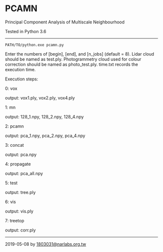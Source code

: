 # PCAMN
Principal Component Analysis of Multiscale Neighbourhood

Tested in Python 3.6

---
```
PATH/TO/python.exe pcamn.py
```

Enter the numbers of [begin], [end], and [n_jobs] (default = 8).  Lidar cloud should be named as test.ply.  Photogrammetry cloud used for colour correction should be named as photo_test.ply.  time.txt records the execution time.

Execution steps:

0: vox

output: vox1.ply, vox2.ply, vox4.ply

1: mn

output: 128_1.npy, 128_2.npy, 128_4.npy

2: pcamn

output: pca_1.npy, pca_2.npy, pca_4.npy

3: concat

output: pca.npy

4: propagate

output: pca_all.npy

5: test

output: tree.ply

6: vis

output: vis.ply

7: treetop

output: corr.ply

---
2019-05-08 by 1803031@narlabs.org.tw

